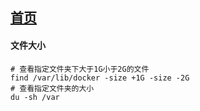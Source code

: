 ## [首页](/notes)

#### 文件大小

```shell
# 查看指定文件夹下大于1G小于2G的文件
find /var/lib/docker -size +1G -size -2G
# 查看指定文件夹的大小
du -sh /var
```

